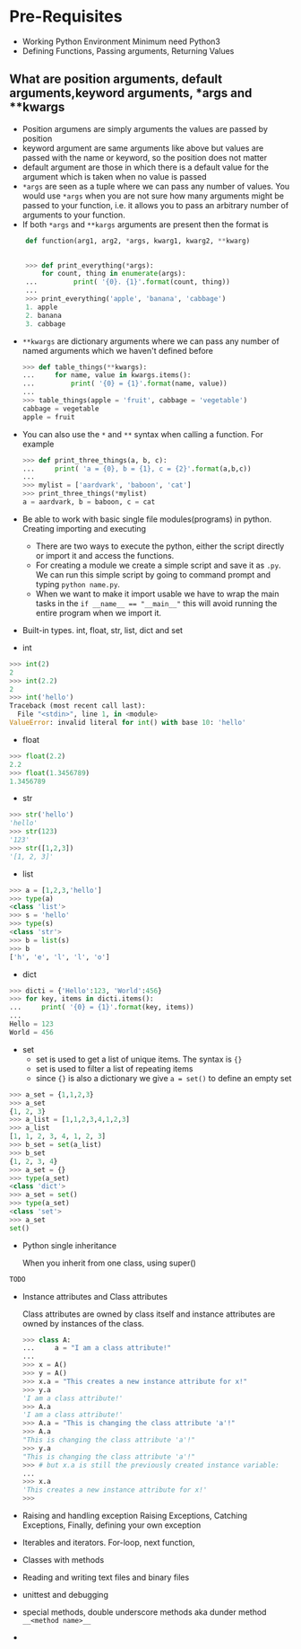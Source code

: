 # Pre-Requisites

* Working Python Environment Minimum need Python3
* Defining Functions, Passing arguments, Returning Values

## What are  position arguments, default arguments,keyword arguments, *args and **kwargs

* Position argumens are simply arguments the values are passed by position
* keyword argument are same arguments like above but values are passed with the name or keyword, so the position does not matter
* default argument are those in which there is a default value for the argument which is taken when no value is passed
* `*args` are seen as a tuple where we can pass any number of values. You would use `*args` when you are not sure how many arguments might be passed to your function, i.e. it allows you to pass an arbitrary number of arguments to your function.
* If both `*args` and `**kargs` arguments are present then the format is 
```python
    def function(arg1, arg2, *args, kwarg1, kwarg2, **kwarg)

    
    >>> def print_everything(*args):
        for count, thing in enumerate(args):
    ...         print( '{0}. {1}'.format(count, thing))
    ...
    >>> print_everything('apple', 'banana', 'cabbage')
    1. apple
    2. banana
    3. cabbage
```

* `**kwargs` are dictionary arguments where we can pass any number of named arguments which we haven't defined before

    ```python
    >>> def table_things(**kwargs):
    ...     for name, value in kwargs.items():
    ...         print( '{0} = {1}'.format(name, value))
    ...
    >>> table_things(apple = 'fruit', cabbage = 'vegetable')
    cabbage = vegetable
    apple = fruit
    ```

* You can also use the `*` and `**` syntax when calling a function. For example
    
    ```python
    >>> def print_three_things(a, b, c):
    ...     print( 'a = {0}, b = {1}, c = {2}'.format(a,b,c))
    ...
    >>> mylist = ['aardvark', 'baboon', 'cat']
    >>> print_three_things(*mylist)
    a = aardvark, b = baboon, c = cat
    ```

* Be able to work with basic single file modules(programs) in python. Creating importing and executing

    * There are two ways to execute the python, either the script directly or import it and access the functions. 
    * For creating a module we create a simple script and save it as `.py`. We can run this simple script by going to command prompt and typing `python name.py`.
    *  When we want to make it import usable we have to wrap the main tasks in the `if __name__ == "__main__"` this will avoid running the entire program when we import it. 

* Built-in types. int, float, str, list, dict and set
    
* int

```python
>>> int(2)
2
>>> int(2.2)
2
>>> int('hello')
Traceback (most recent call last):
  File "<stdin>", line 1, in <module>
ValueError: invalid literal for int() with base 10: 'hello'
```

* float

```python
>>> float(2.2)
2.2
>>> float(1.3456789)
1.3456789
```

* str
```python
>>> str('hello')
'hello'
>>> str(123)
'123'
>>> str([1,2,3])
'[1, 2, 3]'
```
* list
```python
>>> a = [1,2,3,'hello']
>>> type(a)
<class 'list'>
>>> s = 'hello'
>>> type(s)
<class 'str'>
>>> b = list(s)
>>> b
['h', 'e', 'l', 'l', 'o']
```
* dict
```python
>>> dicti = {'Hello':123, 'World':456}
>>> for key, items in dicti.items():
...     print( '{0} = {1}'.format(key, items))
...
Hello = 123
World = 456
```
* set
    *  set is used to get a list of unique items. The syntax is `{}`
    *  set is used to filter a list of repeating items
    *  since `{}` is also a dictionary we give `a = set()` to define an empty set
```python
>>> a_set = {1,1,2,3}
>>> a_set
{1, 2, 3}
>>> a_list = [1,1,2,3,4,1,2,3]
>>> a_list
[1, 1, 2, 3, 4, 1, 2, 3]
>>> b_set = set(a_list)
>>> b_set
{1, 2, 3, 4}
>>> a_set = {}
>>> type(a_set)
<class 'dict'>
>>> a_set = set()
>>> type(a_set)
<class 'set'>
>>> a_set
set()
```
* Python single inheritance

    When you inherit from one class, using super()
```python
TODO
```

* Instance attributes and Class attributes

    Class attributes are owned by class itself and instance attributes are owned by instances of the class. 

    ```python
    >>> class A:
    ...     a = "I am a class attribute!"
    ... 
    >>> x = A()
    >>> y = A()
    >>> x.a = "This creates a new instance attribute for x!"
    >>> y.a
    'I am a class attribute!'
    >>> A.a
    'I am a class attribute!'
    >>> A.a = "This is changing the class attribute 'a'!"
    >>> A.a
    "This is changing the class attribute 'a'!"
    >>> y.a
    "This is changing the class attribute 'a'!"
    >>> # but x.a is still the previously created instance variable:
    ... 
    >>> x.a
    'This creates a new instance attribute for x!'
    >>> 
    ```

* Raising and handling exception Raising Exceptions, Catching Exceptions, Finally, defining your own exception
* Iterables and iterators. For-loop, next function, 
* Classes with methods
* Reading and writing text files and binary files
* unittest and debugging
* special methods, double underscore methods aka dunder method `__<method name>__`
* 